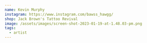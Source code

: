 ```yaml
---
name: Kevin Murphy
instagram: https://www.instagram.com/bawss_hawgg/
shop: Jack Brown's Tattoo Revival
image: /assets/images/screen-shot-2023-01-19-at-1.48.03-pm.png
tags:
  - artist
---
```

